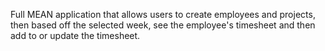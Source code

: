 Full MEAN application that allows users to create employees and 
projects, then based off the selected week, see the employee's timesheet 
and then add to or update the timesheet.
